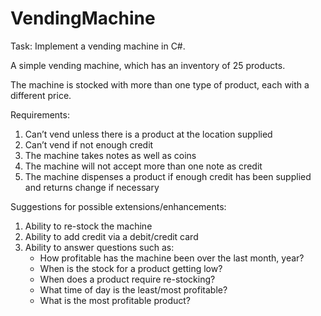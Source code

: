 # VendingMachine

Task: Implement a vending machine in C#.

A simple vending machine, which has an inventory of 25 products. 

The machine is stocked with more than one type of product, each with a different price.

Requirements:
1.	Can’t vend unless there is a product at the location supplied
2.	Can’t vend if not enough credit
3.	The machine takes notes as well as coins
4.	The machine will not accept more than one note as credit
5.	The machine dispenses a product if enough credit has been supplied and returns change if necessary

Suggestions for possible extensions/enhancements:

1.	Ability to re-stock the machine
2.	Ability to add credit via a debit/credit card
3.	Ability to answer questions such as:
	* How profitable has the machine been over the last month, year?
	* When is the stock for a product getting low?
	* When does a product require re-stocking?
	* What time of day is the least/most profitable?
	* What is the most profitable product?
